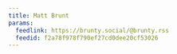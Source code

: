 ```yaml
---
title: Matt Brunt
params:
  feedlink: https://brunty.social/@brunty.rss
  feedid: f2a78f978f790ef27cd0dee20cf53026
---
```

